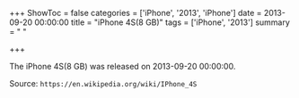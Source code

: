 +++
ShowToc = false
categories = ['iPhone', '2013', 'iPhone']
date = 2013-09-20 00:00:00
title = "iPhone 4S(8 GB)"
tags = ['iPhone', '2013']
summary = " "

+++

The iPhone 4S(8 GB) was released on 2013-09-20 00:00:00.

Source: `https://en.wikipedia.org/wiki/IPhone_4S`


